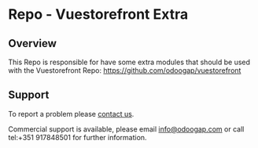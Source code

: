 # Repo - Vuestorefront Extra


## Overview

This Repo is responsible for have some extra modules that should be used with the Vuestorefront Repo: https://github.com/odoogap/vuestorefront


## Support

To report a problem please [contact us](https://www.odoogap.com/page/contactus/).

Commercial support is available, please email [info@odoogap.com](info@odoogap.com)
or call tel:+351 917848501 for further information.
